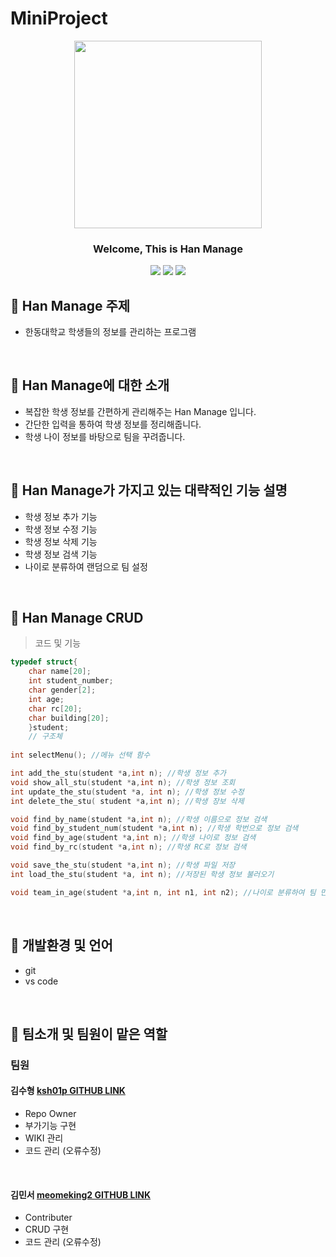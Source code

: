 
# MiniProject
<div align="center">
<p align="center"><img src="https://media.istockphoto.com/id/1349390515/ko/%EC%82%AC%EC%A7%84/%ED%8E%98%EC%9D%B4%ED%8D%BC%EB%A6%AC%EC%8A%A4-%EC%A7%81%EC%9E%A5-%EC%95%84%EC%9D%B4%EB%94%94%EC%96%B4-%EC%A0%84%EC%9E%90-%EC%84%9C%EB%AA%85-%EC%A0%84%EC%9E%90-%EC%84%9C%EB%AA%85-%EB%AC%B8%EC%84%9C-%EA%B4%80%EB%A6%AC-%EC%82%AC%EC%97%85%EA%B0%80%EB%8A%94-%EC%8A%A4%ED%83%80%EC%9D%BC%EB%9F%AC%EC%8A%A4-%ED%8E%9C%EC%9D%84-%EC%82%AC%EC%9A%A9%ED%95%98%EC%97%AC-%EA%B0%80%EC%83%81-%EB%85%B8%ED%8A%B8%EB%B6%81-%ED%99%94%EB%A9%B4%EC%9D%98-%EB%94%94%EC%A7%80%ED%84%B8-%EB%AC%B8%EC%84%9C%EC%97%90-%EC%A0%84%EC%9E%90-%EB%AC%B8%EC%84%9C%EC%97%90-%EC%84%9C%EB%AA%85%ED%95%A9%EB%8B%88%EB%8B%A4.jpg?s=1024x1024&w=is&k=20&c=HoqxH4Wsjb7CjijwJx96rPcJltYOiTHc8CnWQZgWlvg=" height="300px" width="300px"></p>

 ### Welcome, This is Han Manage
 <img src="https://img.shields.io/badge/HTML-E34F26?style=flat-square&logo=HTML5&logoColor=white"/>
 <img src="https://img.shields.io/badge/C-00CCFF?style=flat-square&logo=C&logoColor="white"/>
 <img src="https://img.shields.io/badge/VisualStudioCode-0000FF?style=flat-square&logo=VisualStudioCode&logoColor="black"/>
                                                                                                            
 
</div>
  
## 🏢 Han Manage 주제
 - 한동대학교 학생들의 정보를 관리하는 프로그램 

<br/>

## 🏢 Han Manage에 대한 소개
  - 복잡한 학생 정보를 간편하게 관리해주는 Han Manage 입니다. 
  - 간단한 입력을 통하여 학생 정보를 정리해줍니다.
  - 학생 나이 정보를 바탕으로 팀을 꾸려줍니다.

<br/>
  
##  🏢 Han Manage가 가지고 있는 대략적인 기능 설명
  - 학생 정보 추가 기능
  - 학생 정보 수정 기능 
  - 학생 정보 삭제 기능
  - 학생 정보 검색 기능
  - 나이로 분류하여 랜덤으로 팀 설정

<br/>

## 🏢 Han Manage CRUD
> 코드 및 기능
```c
typedef struct{
    char name[20];
    int student_number;
    char gender[2];
    int age;
    char rc[20];
    char building[20];
    }student;
    // 구조체 
    
int selectMenu(); //메뉴 선택 함수

int add_the_stu(student *a,int n); //학생 정보 추가
void show_all_stu(student *a,int n); //학생 정보 조회
int update_the_stu(student *a, int n); //학생 정보 수정
int delete_the_stu( student *a,int n); //학생 장보 삭제

void find_by_name(student *a,int n); //학생 이름으로 정보 검색
void find_by_student_num(student *a,int n); //학생 학번으로 정보 검색
void find_by_age(student *a,int n); //학생 나이로 정보 검색
void find_by_rc(student *a,int n); //학생 RC로 정보 검색

void save_the_stu(student *a,int n); //학생 파일 저장
int load_the_stu(student *a, int n); //저장된 학생 정보 불러오기

void team_in_age(student *a,int n, int n1, int n2); //나이로 분류하여 팀 만들기

```

<br/>

## 🏢 개발환경 및 언어
  - git 
  - vs code

<br/>

## 🏢 팀소개 및 팀원이 맡은 역할
### 팀원
 #### 김수형 [ksh01p GITHUB LINK](https://github.com/ksh01p)
  - Repo Owner
  - 부가기능 구현
  - WIKI 관리
  - 코드 관리 (오류수정)

<br/>

#### 김민서 [meomeking2 GITHUB LINK](https://github.com/meomeoking2)
 - Contributer
 - CRUD 구현
 - 코드 관리 (오류수정)
